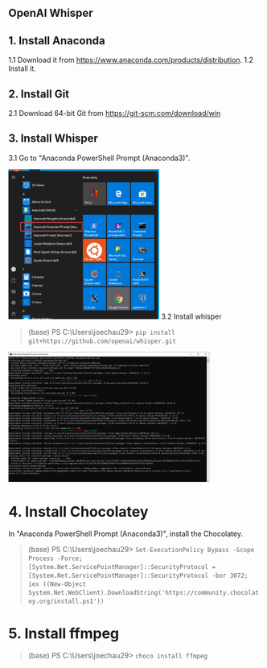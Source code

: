 ## OpenAI Whisper 

## 1. Install Anaconda
1.1 Download it from https://www.anaconda.com/products/distribution.
1.2 Install it.
## 2. Install Git
2.1 Download 64-bit Git from https://git-scm.com/download/win
## 3. Install Whisper
3.1 Go to "Anaconda PowerShell Prompt (Anaconda3)".

<img src="https://github.com/joechau29/InstallOpenAIWhisper/blob/main/1.png" width=300>
3.2 Install whisper

> (base) PS C:\Users\joechau29> `pip install git+https://github.com/openai/whisper.git`

<img src="https://github.com/joechau29/InstallOpenAIWhisper/blob/main/2.png" width=400>

# 4. Install Chocolatey
In "Anaconda PowerShell Prompt (Anaconda3)",  install the Chocolatey.

> (base) PS C:\Users\joechau29> `Set-ExecutionPolicy Bypass -Scope Process -Force; [System.Net.ServicePointManager]::SecurityProtocol = [System.Net.ServicePointManager]::SecurityProtocol -bor 3072; iex ((New-Object System.Net.WebClient).DownloadString('https://community.chocolatey.org/install.ps1'))`

# 5. Install ffmpeg
> (base) PS C:\Users\joechau29> `choco install ffmpeg`
